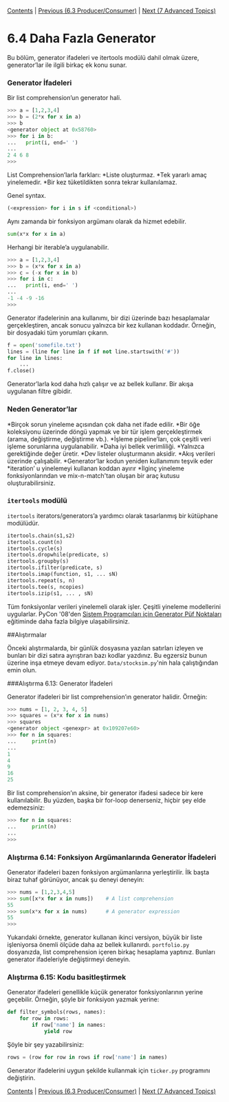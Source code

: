 [Contents](../Contents.md) \| [Previous (6.3 Producer/Consumer)](03_Producers_consumers.md) \| [Next (7 Advanced Topics)](../07_Advanced_Topics/00_Overview.md)

# 6.4 Daha Fazla Generator

Bu bölüm, generator ifadeleri ve itertools modülü dahil olmak üzere, generator’lar ile ilgili birkaç ek konu sunar.

### Generator İfadeleri

Bir list comprehension’un generator hali.

```python
>>> a = [1,2,3,4]
>>> b = (2*x for x in a)
>>> b
<generator object at 0x58760>
>>> for i in b:
...   print(i, end=' ')
...
2 4 6 8
>>>
```

List Comprehension’larla farkları:
*Liste oluşturmaz.
*Tek yararlı amaç yinelemedir.
*Bir kez tüketildikten sonra tekrar kullanılamaz.

Genel syntax.

```python
(<expression> for i in s if <conditional>)
```

Aynı zamanda bir fonksiyon argümanı olarak da hizmet edebilir.

```python
sum(x*x for x in a)
```

Herhangi bir iterable’a uygulanabilir.

```python
>>> a = [1,2,3,4]
>>> b = (x*x for x in a)
>>> c = (-x for x in b)
>>> for i in c:
...   print(i, end=' ')
...
-1 -4 -9 -16
>>>
```

Generator ifadelerinin ana kullanımı, bir dizi üzerinde bazı hesaplamalar gerçekleştiren, ancak sonucu yalnızca bir kez kullanan koddadır. Örneğin, bir dosyadaki tüm yorumları çıkarın.

```python
f = open('somefile.txt')
lines = (line for line in f if not line.startswith('#'))
for line in lines:
    ...
f.close()
```

Generator’larla kod daha hızlı çalışır ve az bellek kullanır. Bir akışa uygulanan filtre gibidir.

### Neden Generator’lar

*Birçok sorun yineleme açısından çok daha net ifade edilir.
  *Bir öğe koleksiyonu üzerinde döngü yapmak ve bir tür işlem gerçekleştirmek (arama, değiştirme, değiştirme vb.).
  *İşleme pipeline’ları, çok çeşitli veri işleme sorunlarına uygulanabilir.
*Daha iyi bellek verimliliği.
  *Yalnızca gerektiğinde değer üretir.
  *Dev listeler oluşturmanın aksidir.
  *Akış verileri üzerinde çalışabilir.
*Generator’lar kodun yeniden kullanımını teşvik eder
  *iteration’ u yinelemeyi kullanan koddan ayırır
  *İlginç yineleme fonksiyonlarından ve mix-n-match'tan oluşan bir araç kutusu oluşturabilirsiniz.

### `itertools` modülü

`itertools` iterators/generators’a yardımcı olarak tasarlanmış bir kütüphane modülüdür. 

```python
itertools.chain(s1,s2)
itertools.count(n)
itertools.cycle(s)
itertools.dropwhile(predicate, s)
itertools.groupby(s)
itertools.ifilter(predicate, s)
itertools.imap(function, s1, ... sN)
itertools.repeat(s, n)
itertools.tee(s, ncopies)
itertools.izip(s1, ... , sN)
```

Tüm fonksiyonlar verileri yinelemeli olarak işler. Çeşitli yineleme modellerini uygularlar.
PyCon '08'den [Sistem Programcıları için Generator Püf Noktaları](http://www.dabeaz.com/generators/) eğitiminde daha fazla bilgiye ulaşabilirsiniz.

##Alıştırmalar

Önceki alıştırmalarda, bir günlük dosyasına yazılan satırları izleyen ve bunları bir dizi satıra ayrıştıran bazı kodlar yazdınız. Bu egzersiz bunun üzerine inşa etmeye devam ediyor. `Data/stocksim.py`'nin hala çalıştığından emin olun.

###Alıştırma 6.13: Generator İfadeleri

Generator ifadeleri bir list comprehension’ın generator halidir. Örneğin:

```python
>>> nums = [1, 2, 3, 4, 5]
>>> squares = (x*x for x in nums)
>>> squares
<generator object <genexpr> at 0x109207e60>
>>> for n in squares:
...     print(n)
...
1
4
9
16
25
```

Bir list comprehension’ın aksine, bir generator ifadesi sadece bir kere kullanılabilir. Bu yüzden, başka bir for-loop denerseniz, hiçbir şey elde edemezsiniz:

```python
>>> for n in squares:
...     print(n)
...
>>>
```

### Alıştırma 6.14: Fonksiyon Argümanlarında Generator İfadeleri 

Generator ifadeleri bazen fonksiyon argümanlarına yerleştirilir. İlk başta biraz tuhaf görünüyor, ancak şu deneyi deneyin:

```python
>>> nums = [1,2,3,4,5]
>>> sum([x*x for x in nums])    # A list comprehension
55
>>> sum(x*x for x in nums)      # A generator expression
55
>>>
```

Yukarıdaki örnekte, generator kullanan ikinci versiyon, büyük bir liste işleniyorsa önemli ölçüde daha az bellek kullanırdı.
`portfolio.py` dosyanızda,  list comprehension içeren birkaç hesaplama yaptınız. Bunları generator ifadeleriyle değiştirmeyi deneyin.
 
### Alıştırma 6.15: Kodu basitleştirmek

Generator ifadeleri genellikle küçük generator fonksiyonlarının yerine geçebilir. Örneğin, şöyle bir fonksiyon yazmak yerine:

```python
def filter_symbols(rows, names):
    for row in rows:
        if row['name'] in names:
            yield row
```

Şöyle bir şey yazabilirsiniz:

```python
rows = (row for row in rows if row['name'] in names)
```

Generator ifadelerini uygun şekilde kullanmak için `ticker.py` programını değiştirin.

[Contents](../Contents.md) \| [Previous (6.3 Producer/Consumer)](03_Producers_consumers.md) \| [Next (7 Advanced Topics)](../07_Advanced_Topics/00_Overview.md)

